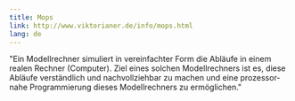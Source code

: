 ```yaml
---
title: Mops
link: http://www.viktorianer.de/info/mops.html
lang: de
---
```


"Ein Modellrechner simuliert in vereinfachter Form die Abläufe in einem realen Rechner (Computer). Ziel eines solchen Modellrechners ist es, diese Abläufe verständlich und nachvollziehbar zu machen und eine prozessor­nahe Programmierung dieses Modellrechners zu ermöglichen."
